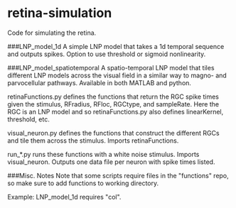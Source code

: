 retina-simulation
=================

Code for simulating the retina.


###LNP_model_1d
A simple LNP model that takes a 1d temporal sequence and outputs spikes.  Option to use threshold or sigmoid nonlinearity.

###LNP_model_spatiotemporal
A spatio-temporal LNP model that tiles different LNP models across the visual field in a similar way to magno- and parvocellular pathways.  Available in both MATLAB and python.  

retinaFunctions.py defines the functions that return the RGC spike times given the stimulus, RFradius, RFloc, RGCtype, and sampleRate.  Here the RGC is an LNP model and so retinaFunctions.py also defines linearKernel, threshold, etc.

visual_neuron.py defines the functions that construct the different RGCs and tile them across the stimulus.  Imports retinaFunctions.

run_*.py runs these functions with a white noise stimulus.  Imports visual_neuron.  Outputs one data file per neuron with spike times listed.



###Misc. Notes
Note that some scripts require files in the "functions" repo, so make sure to add functions to working directory.

Example:
LNP_model_1d requires "col".
